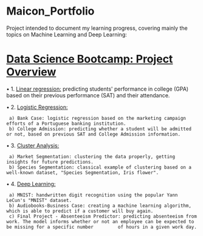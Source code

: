 # Maicon_Portfolio
Project intended to document my learning progress, covering mainly the topics on Machine Learning and Deep Learning:

# [Data Science Bootcamp: Project Overview](https://github.com/Polymathing/365DataScience-Bootcamp)

• 1. [Linear regression:](https://github.com/Polymathing/365DataScience-Bootcamp/tree/main/1.%20Linear%20Regression) predicting students' performance in college (GPA) based on their previous performance (SAT) and their attendance.

• 2. [Logistic Regression:](https://github.com/Polymathing/365DataScience-Bootcamp/tree/main/2.%20Logistic%20Regression)

     a) Bank Case: logistic regression based on the marketing campaign efforts of a Portuguese banking institution.
     b) College Admission: predicting whether a student will be admitted or not, based on previous SAT and College Admission information.

• 3. [Cluster Analysis:](https://github.com/Polymathing/365DataScience-Bootcamp/tree/main/3.%20Cluster%20Analysis)

     a) Market Segmentation: clustering the data properly, getting insights for future predictions.
     b) Species Segmentation: classical example of clustering based on a well-known dataset, "Species Segmentation, Iris flower".

• 4. [Deep Learning:](https://github.com/Polymathing/365DataScience-Bootcamp/tree/main/4.%20Deep%20Learning) 

     a) MNIST: handwritten digit recognition using the popular Yann LeCun's "MNIST" dataset.  
     b) Audiobooks-Business Case: creating a machine learning algorithm, which is able to predict if a customer will buy again.
     c) Final Project - Absenteeism Predictor: predicting absenteeism from work. The model informs whether or not an employee can be expected to be missing for a specific number         of hours in a given work day.
